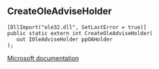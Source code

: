 ## CreateOleAdviseHolder

```
[DllImport("ole32.dll", SetLastError = true)]
public static extern int CreateOleAdviseHolder(
   out IOleAdviseHolder ppOAHolder
);
```

[Microsoft documentation](https://docs.microsoft.com/en-us/windows/win32/api/objidl/nf-objidl-createoleadviseholder)
